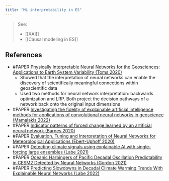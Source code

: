 ```yaml
---
title: "ML interpretability in ES"
---
```


> See:
> - [[XAI]]
> - [[Causal modeling in ES]]


## References
- #PAPER [Physically Interpretable Neural Networks for the Geosciences: Applications to Earth System Variability (Toms 2020)](https://arxiv.org/abs/1912.01752)
	- Showed that the interpretation of neural networks can enable the discovery of scientifically meaningful connections within geoscientific data
	- Used two methods for neural network interpretation: backwards optimization and LRP. Both project the decision pathways of a network back onto the original input dimensions
- #PAPER [Investigating the fidelity of explainable artificial intelligence methods for applications of convolutional neural networks in geoscience (Mamalakis 2022)](https://arxiv.org/abs/2202.03407)
- #PAPER [Indicator patterns of forced change learned by an artificial neural network (Barnes 2020)](https://www.semanticscholar.org/paper/Indicator-patterns-of-forced-change-learned-by-an-Barnes-Toms/38018254d806f18352f2f3702380c18403aeef35)
- #PAPER [Evaluation, Tuning and Interpretation of Neural Networks for Meteorological Applications (Ebert-Uphoff 2020)](https://www.semanticscholar.org/paper/Evaluation%2C-Tuning-and-Interpretation-of-Neural-for-Ebert-Uphoff-Hilburn/b31e4e9d6ba87a8e709d743b1e96a18c8dd0bbf6)
- #PAPER [Detecting climate signals using explainable AI with single-forcing large ensembles (Labe 2021)](https://www.essoar.org/doi/10.1002/essoar.10505762.1)
- #PAPER [Oceanic Harbingers of Pacific Decadal Oscillation Predictability in CESM2 Detected by Neural Networks (Gordon 2021)](https://agupubs.onlinelibrary.wiley.com/doi/full/10.1029/2021GL095392)
- #PAPER [Predicting Slowdowns in Decadal Climate Warming Trends With Explainable Neural Networks (Labe 2022)](https://agupubs.onlinelibrary.wiley.com/doi/full/10.1029/2022GL098173)